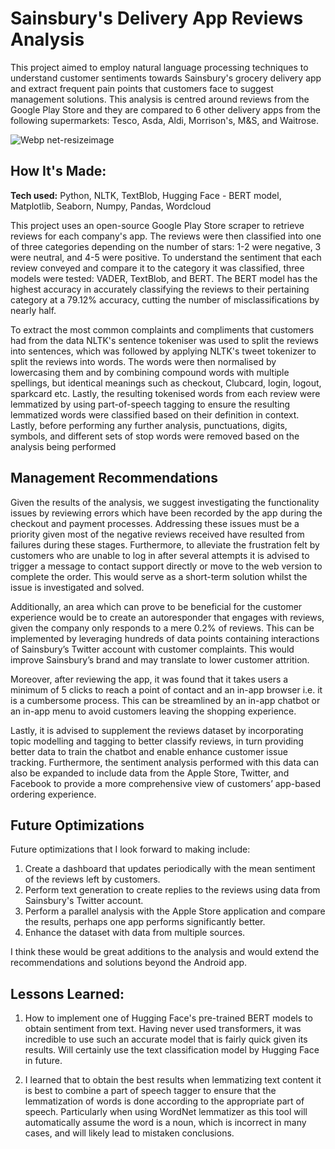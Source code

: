 # Sainsbury's Delivery App Reviews Analysis
This project aimed to employ natural language processing techniques to understand customer sentiments towards Sainsbury's grocery delivery app and extract frequent pain points that customers face to suggest management solutions. This analysis is centred around reviews from the Google Play Store and they are compared to 6 other delivery apps from the following supermarkets: Tesco, Asda, Aldi, Morrison's, M&S, and Waitrose.

![Webp net-resizeimage](https://user-images.githubusercontent.com/67346082/165345717-66f4a829-49f5-43b6-b2a6-bdf75d226bd9.png)

## How It's Made:

**Tech used:** Python, NLTK, TextBlob, Hugging Face - BERT model, Matplotlib, Seaborn, Numpy, Pandas, Wordcloud

This project uses an open-source Google Play Store scraper to retrieve reviews for each company's app. The reviews were then classified into one of three categories depending on the number of stars: 1-2 were negative, 3 were neutral, and 4-5 were positive. To understand the sentiment that each review conveyed and compare it to the category it was classified, three models were tested: VADER, TextBlob, and BERT. The BERT model has the highest accuracy in accurately classifying the reviews to their pertaining category at a 79.12% accuracy, cutting the number of misclassifications by nearly half. 

To extract the most common complaints and compliments that customers had from the data NLTK's sentence tokeniser was used to split the reviews into sentences, which was followed by applying NLTK's tweet tokenizer to split the reviews into words. The words were then normalised by lowercasing them and by combining compound words with multiple spellings, but identical meanings such as checkout, Clubcard, login, logout, sparkcard etc. Lastly, the resulting tokenised words from each review were lemmatized by using part-of-speech tagging to ensure the resulting lemmatized words were classified based on their definition in context. Lastly, before performing any further analysis, punctuations, digits, symbols, and different sets of stop words were removed based on the analysis being performed

## Management Recommendations

Given the results of the analysis, we suggest investigating the functionality issues by reviewing errors which have been recorded by the app during the checkout and payment processes. Addressing these issues must be a priority given most of the negative reviews received have resulted from failures during these stages. Furthermore, to alleviate the frustration felt by customers who are unable to log in after several attempts it is advised to trigger a message to contact support directly or move to the web version to complete the order. This would serve as a short-term solution whilst the issue is investigated and solved. 

Additionally, an area which can prove to be beneficial for the customer experience would be to create an autoresponder that engages with reviews, given the company only responds to a mere 0.2% of reviews. This can be implemented by leveraging hundreds of data points containing interactions of Sainsbury’s Twitter account with customer complaints. This would improve Sainsbury’s brand and may translate to lower customer attrition.

Moreover, after reviewing the app, it was found that it takes users a minimum of 5 clicks to reach a point of contact and an in-app browser i.e. it is a cumbersome process. This can be streamlined by an in-app chatbot or an in-app menu to avoid customers leaving the shopping experience. 

Lastly, it is advised to supplement the reviews dataset by incorporating topic modelling and tagging to better classify reviews, in turn providing better data to train the chatbot and enable enhance customer issue tracking. Furthermore, the sentiment analysis performed with this data can also be expanded to include data from the Apple Store, Twitter, and Facebook to provide a more comprehensive view of customers’ app-based ordering experience. 


## Future Optimizations

Future optimizations that I look forward to making include: 
1) Create a dashboard that updates periodically with the mean sentiment of the reviews left by customers.
2) Perform text generation to create replies to the reviews using data from Sainsbury's Twitter account.
3) Perform a parallel analysis with the Apple Store application and compare the results, perhaps one app performs significantly better. 
4) Enhance the dataset with data from multiple sources.

I think these would be great additions to the analysis and would extend the recommendations and solutions beyond the Android app.

## Lessons Learned:
1) How to implement one of Hugging Face's pre-trained BERT models to obtain sentiment from text. Having never used transformers, it was incredible to use such an accurate model that is fairly quick given its results. Will certainly use the text classification model by Hugging Face in future.

2) I learned that to obtain the best results when lemmatizing text content it is best to combine a part of speech tagger to ensure that the lemmatization of words is done according to the appropriate part of speech. Particularly when using WordNet lemmatizer as this tool will automatically assume the word is a noun, which is incorrect in many cases, and will likely lead to mistaken conclusions.
